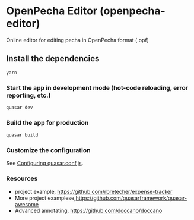 # OpenPecha Editor (openpecha-editor)

Online editor for editing pecha in OpenPecha format (.opf)

## Install the dependencies
```bash
yarn
```

### Start the app in development mode (hot-code reloading, error reporting, etc.)
```bash
quasar dev
```


### Build the app for production
```bash
quasar build
```

### Customize the configuration
See [Configuring quasar.conf.js](https://quasar.dev/quasar-cli/quasar-conf-js).

### Resources
- project example, https://github.com/rbretecher/expense-tracker
- More project examplese,https://github.com/quasarframework/quasar-awesome
- Advanced annotating, https://github.com/doccano/doccano
